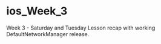 # ios_Week_3

Week 3 - Saturday and Tuesday Lesson recap with working DefaultNetworkManager release.
